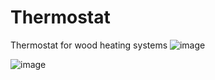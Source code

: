 # Thermostat
Thermostat for wood heating systems
![image](https://user-images.githubusercontent.com/100760333/156517647-aaaced75-e5a5-4add-a3e8-ac965450eda1.png)

![image](https://user-images.githubusercontent.com/100760333/156517190-aac9c3e0-d609-476a-8620-9434660b8c42.png)
